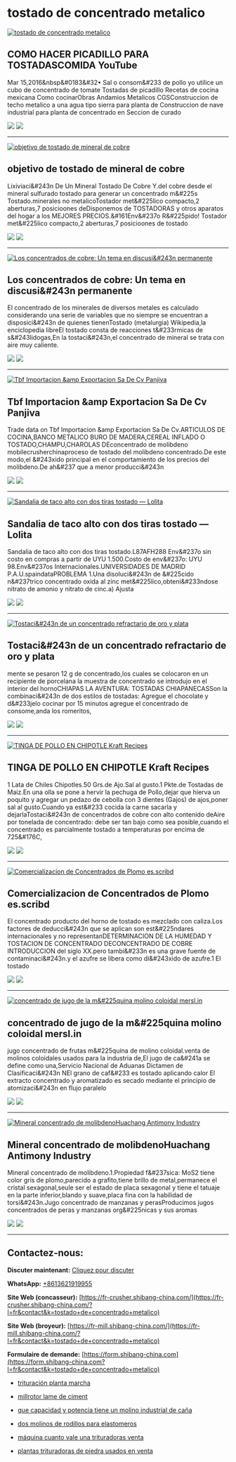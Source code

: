 # tostado de concentrado metalico

<a href="https://swt.shibang-china.com/?l=fr&img&k=tostado+de+concentrado+metalico" target="_blank">![tostado de concentrado metalico](http://static.shibang-china.com/all-800x300/458.jpg)</a>

## COMO HACER PICADILLO PARA TOSTADASCOMIDA YouTube
Mar 15,2016&nbsp&#0183&#32• Sal o consom&#233 de pollo yo utilice un cubo de concentrado de tomate Tostadas de picadillo Recetas de cocina mexicana Como cocinarObras Andamios Metalicos CGSConstruccion de techo metalico a una agua tipo sierra para planta de Construccion de nave industrial para planta de concentrado en Seccion de curado


<a href="https://whatsapp.shibangsoft.com/WhatsApp.php" target="_blank" title="WhatsApp">![](http://static.shibang-china.com/icon/whatsapp.png)</a> <a href="https://swt.shibang-china.com/?l=fr&icon&k=tostado+de+concentrado+metalico" target="_blank">![](http://static.shibang-china.com/icon/chat-fr.png)</a>

---

<a href="https://swt.shibang-china.com/?l=fr&img&k=tostado+de+concentrado+metalico" target="_blank">![objetivo de tostado de mineral de cobre](http://static.shibang-china.com/all-800x300/708.jpg)</a>

## objetivo de tostado de mineral de cobre
Lixiviaci&#243n De Un Mineral Tostado De Cobre Y.del cobre desde el mineral sulfurado tostado para generar un concentrado m&#225s Tostado.minerales no metalicoTostador met&#225lico compacto,2 aberturas,7 posicioones deDisponemos de TOSTADORAS y otros aparatos del hogar a los MEJORES PRECIOS.&#161Env&#237o R&#225pido! Tostador met&#225lico compacto,2 aberturas,7 posicioones de tostado


<a href="https://whatsapp.shibangsoft.com/WhatsApp.php" target="_blank" title="WhatsApp">![](http://static.shibang-china.com/icon/whatsapp.png)</a> <a href="https://swt.shibang-china.com/?l=fr&icon&k=tostado+de+concentrado+metalico" target="_blank">![](http://static.shibang-china.com/icon/chat-fr.png)</a>

---

<a href="https://swt.shibang-china.com/?l=fr&img&k=tostado+de+concentrado+metalico" target="_blank">![Los concentrados de cobre: Un tema en discusi&#243n permanente](http://static.shibang-china.com/all-800x300/1396.jpg)</a>

## Los concentrados de cobre: Un tema en discusi&#243n permanente
El concentrado de los minerales de diversos metales es calculado considerando una serie de variables que no siempre se encuentran a disposici&#243n de quienes tienenTostado (metalurgia) Wikipedia,la enciclopedia libreEl tostado consta de reacciones t&#233rmicas de s&#243lidogas,En la tostaci&#243n,el concentrado de mineral se trata con aire muy caliente.


<a href="https://whatsapp.shibangsoft.com/WhatsApp.php" target="_blank" title="WhatsApp">![](http://static.shibang-china.com/icon/whatsapp.png)</a> <a href="https://swt.shibang-china.com/?l=fr&icon&k=tostado+de+concentrado+metalico" target="_blank">![](http://static.shibang-china.com/icon/chat-fr.png)</a>

---

<a href="https://swt.shibang-china.com/?l=fr&img&k=tostado+de+concentrado+metalico" target="_blank">![Tbf Importacion &amp Exportacion Sa De Cv Panjiva](http://static.shibang-china.com/all-800x300/1079.jpg)</a>

## Tbf Importacion &amp Exportacion Sa De Cv Panjiva
Trade data on Tbf Importacion &amp Exportacion Sa De Cv.ARTICULOS DE COCINA,BANCO METALICO BURO DE MADERA,CEREAL INFLADO O TOSTADO,CHAMPU,CHAROLAS DEconcentrado de molibdeno mobilecrusherchinaproceso de tostado del molibdeno concentrado.De este modo,el &#243xido principal en el comportamiento de los precios del molibdeno.De ah&#237 que a menor producci&#243n


<a href="https://whatsapp.shibangsoft.com/WhatsApp.php" target="_blank" title="WhatsApp">![](http://static.shibang-china.com/icon/whatsapp.png)</a> <a href="https://swt.shibang-china.com/?l=fr&icon&k=tostado+de+concentrado+metalico" target="_blank">![](http://static.shibang-china.com/icon/chat-fr.png)</a>

---

<a href="https://swt.shibang-china.com/?l=fr&img&k=tostado+de+concentrado+metalico" target="_blank">![Sandalia de taco alto con dos tiras tostado — Lolita](http://static.shibang-china.com/all-800x300/387.jpg)</a>

## Sandalia de taco alto con dos tiras tostado — Lolita
Sandalia de taco alto con dos tiras tostado.L87AFH288 Env&#237o sin costo en compras a partir de UYU 1.500.Costo de env&#237o: UYU 98.Env&#237os Internacionales.UNIVERSIDADES DE MADRID P.A.U.spaindataPROBLEMA 1.Una disoluci&#243n de &#225cido n&#237trico concentrado oxida al zinc met&#225lico,obteni&#233ndose nitrato de amonio y nitrato de cinc.a) Ajusta


<a href="https://whatsapp.shibangsoft.com/WhatsApp.php" target="_blank" title="WhatsApp">![](http://static.shibang-china.com/icon/whatsapp.png)</a> <a href="https://swt.shibang-china.com/?l=fr&icon&k=tostado+de+concentrado+metalico" target="_blank">![](http://static.shibang-china.com/icon/chat-fr.png)</a>

---

<a href="https://swt.shibang-china.com/?l=fr&img&k=tostado+de+concentrado+metalico" target="_blank">![Tostaci&#243n de un concentrado refractario de oro y plata](http://static.shibang-china.com/all-800x300/752.jpg)</a>

## Tostaci&#243n de un concentrado refractario de oro y plata
mente se pesaron 12 g de concentrado,los cuales se colocaron en un recipiente de porcelana la muestra de concentrado se introdujo en el interior del hornoCHIAPAS LA AVENTURA: TOSTADAS CHIAPANECASSon la combinaci&#243n de dos estilos de tostadas: Agregue el chocolate y d&#233jelo cocinar por 15 minutos agregue el concentrado de consome,anda los romeritos,


<a href="https://whatsapp.shibangsoft.com/WhatsApp.php" target="_blank" title="WhatsApp">![](http://static.shibang-china.com/icon/whatsapp.png)</a> <a href="https://swt.shibang-china.com/?l=fr&icon&k=tostado+de+concentrado+metalico" target="_blank">![](http://static.shibang-china.com/icon/chat-fr.png)</a>

---

<a href="https://swt.shibang-china.com/?l=fr&img&k=tostado+de+concentrado+metalico" target="_blank">![TINGA DE POLLO EN CHIPOTLE Kraft Recipes](http://static.shibang-china.com/all-800x300/1061.jpg)</a>

## TINGA DE POLLO EN CHIPOTLE Kraft Recipes
1 Lata de Chiles Chipotles.50 Grs.de Ajo.Sal al gusto.1 Pkte.de Tostadas de Maiz.En una olla se pone a hervir la pechuga de Pollo,dejar que hierva un poquito y agregar un pedazo de cebolla con 3 dientes (Gajos) de ajos,poner sal al gusto.Cuando ya est&#233 cocida la carne sacarla y dejarlaTostaci&#243n de concentrados de cobre con alto contenido deAire por tonelada de concentrado: debe ser tan bajo como sea posible,cuando el concentrado es parcialmente tostado a temperaturas por encima de 725&#176C,


<a href="https://whatsapp.shibangsoft.com/WhatsApp.php" target="_blank" title="WhatsApp">![](http://static.shibang-china.com/icon/whatsapp.png)</a> <a href="https://swt.shibang-china.com/?l=fr&icon&k=tostado+de+concentrado+metalico" target="_blank">![](http://static.shibang-china.com/icon/chat-fr.png)</a>

---

<a href="https://swt.shibang-china.com/?l=fr&img&k=tostado+de+concentrado+metalico" target="_blank">![Comercializacion de Concentrados de Plomo es.scribd](http://static.shibang-china.com/all-800x300/804.jpg)</a>

## Comercializacion de Concentrados de Plomo es.scribd
El concentrado producto del horno de tostado es mezclado con caliza.Los factores de deducci&#243n que se aplican son est&#225ndares internacionales y no representanDETERMINACION DE LA HUMEDAD Y TOSTACION DE CONCENTRADO DECONCENTRADO DE COBRE INTRODUCCION del siglo XX.pero tambi&#233n es una grave fuente de contaminaci&#243n.y el azufre se libera como di&#243xido de azufre.1 El tostado


<a href="https://whatsapp.shibangsoft.com/WhatsApp.php" target="_blank" title="WhatsApp">![](http://static.shibang-china.com/icon/whatsapp.png)</a> <a href="https://swt.shibang-china.com/?l=fr&icon&k=tostado+de+concentrado+metalico" target="_blank">![](http://static.shibang-china.com/icon/chat-fr.png)</a>

---

<a href="https://swt.shibang-china.com/?l=fr&img&k=tostado+de+concentrado+metalico" target="_blank">![concentrado de jugo de la m&#225quina molino coloidal mersl.in](http://static.shibang-china.com/all-800x300/1357.jpg)</a>

## concentrado de jugo de la m&#225quina molino coloidal mersl.in
jugo concentrado de frutas m&#225quina de molino coloidal.venta de molinos coloidales usados para la industria de,El jugo de ca&#241a se define como una,Servicio Nacional de Aduanas Dictamen de Clasificaci&#243n NEl grano de caf&#233 es tostado aplicando calor El extracto concentrado y aromatizado es secado mediante el principio de atomizaci&#243n en flujo paralelo


<a href="https://whatsapp.shibangsoft.com/WhatsApp.php" target="_blank" title="WhatsApp">![](http://static.shibang-china.com/icon/whatsapp.png)</a> <a href="https://swt.shibang-china.com/?l=fr&icon&k=tostado+de+concentrado+metalico" target="_blank">![](http://static.shibang-china.com/icon/chat-fr.png)</a>

---

<a href="https://swt.shibang-china.com/?l=fr&img&k=tostado+de+concentrado+metalico" target="_blank">![Mineral concentrado de molibdenoHuachang Antimony Industry](http://static.shibang-china.com/all-800x300/310.jpg)</a>

## Mineral concentrado de molibdenoHuachang Antimony Industry
Mineral concentrado de molibdeno.1.Propiedad f&#237sica: MoS2 tiene color gris de plomo,parecido a grafito,tiene brillo de metal,permanece el cristal sexagonal,seule ser el estado de placa sexagonal y tiene el tatuaje en la parte inferior,blando y suave,placa fina con la habilidad de torsi&#243n.Jugo concentrado de manzanas y perasProducimos jugos concentrados de peras y manzanas org&#225nicas y sus aromas


<a href="https://whatsapp.shibangsoft.com/WhatsApp.php" target="_blank" title="WhatsApp">![](http://static.shibang-china.com/icon/whatsapp.png)</a> <a href="https://swt.shibang-china.com/?l=fr&icon&k=tostado+de+concentrado+metalico" target="_blank">![](http://static.shibang-china.com/icon/chat-fr.png)</a>

---
## Contactez-nous:

**Discuter maintenant:** [Cliquez pour discuter](https://swt.shibang-china.com?l=fr&contact&k=tostado+de+concentrado+metalico)

**WhatsApp:**  [+8613621919955](https://whatsapp.shibangsoft.com/WhatsApp.php)

**Site Web (concasseur):** [https://fr-crusher.shibang-china.com/](https://fr-crusher.shibang-china.com/?l=fr&contact&k=tostado+de+concentrado+metalico)

**Site Web (broyeur):** [https://fr-mill.shibang-china.com/](https://fr-mill.shibang-china.com/?l=fr&contact&k=tostado+de+concentrado+metalico)

**Formulaire de demande:** [https://form.shibang-china.com](https://form.shibang-china.com?l=fr&contact&k=tostado+de+concentrado+metalico)

* [trituración planta marcha](../63/trituraci%C3%B3n%20planta%20marcha.md)

* [millrotor lame de ciment](../61/millrotor%20lame%20de%20ciment.md)

* [que capacidad y potencia tiene un molino industrial de caña](../62/que%20capacidad%20y%20potencia%20tiene%20un%20molino%20industrial%20de%20ca%C3%B1a.md)

* [dos molinos de rodillos para elastomeros](../62/dos%20molinos%20de%20rodillos%20para%20elastomeros.md)

* [máquina cuanto vale una trituradoras venta](../63/m%C3%A1quina%20cuanto%20vale%20una%20trituradoras%20venta.md)

* [plantas trituradoras de piedra usados en venta](../62/plantas%20trituradoras%20de%20piedra%20usados%20en%20venta.md)